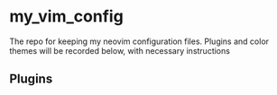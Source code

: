# my_vim_config
The repo for keeping my neovim configuration files. Plugins and color themes will be recorded below, with necessary instructions

## Plugins